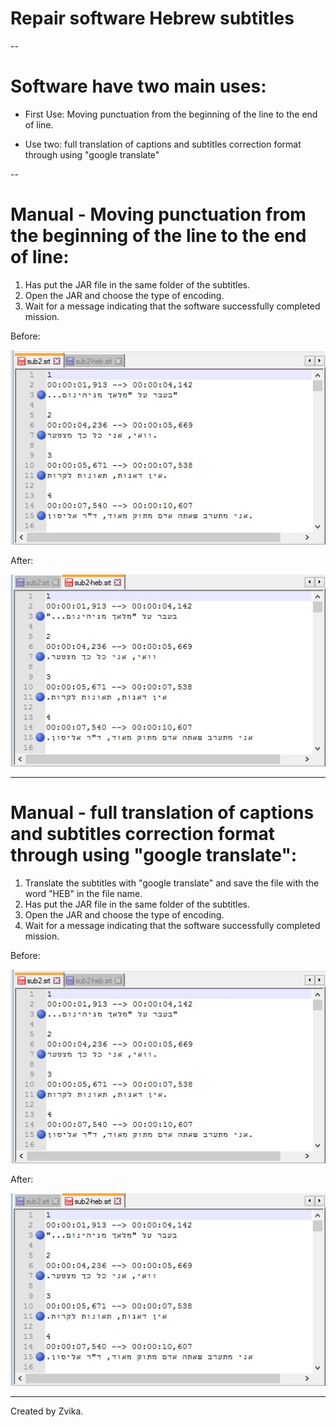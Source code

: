 # Repair software Hebrew subtitles

--

# Software have two main uses:

 - First Use: Moving punctuation from the beginning of the line to the end of line.
 
 - Use two: full translation of captions and subtitles correction format through using "google translate"


--
# Manual - Moving punctuation from the beginning of the line to the end of line:
1. Has put the JAR file in the same folder of the subtitles.
2. Open the JAR and choose the type of encoding.
3. Wait for a message indicating that the software successfully completed mission.

Before:
<p align="left">
  <img src="https://github.com/zvibinyamin/RepairHebSub/blob/master/Examples/before.jpg?raw=true" width="600"/>
</p>

After:
<p align="left">
  <img src="https://github.com/zvibinyamin/RepairHebSub/blob/master/Examples/after.jpg?raw=true" width="600"/>
</p>

---

# Manual - full translation of captions and subtitles correction format through using "google translate":
1. Translate the subtitles with "google translate" and save the file with the word "HEB" in the file name.
2. Has put the JAR file in the same folder of the subtitles.
3. Open the JAR and choose the type of encoding.
4. Wait for a message indicating that the software successfully completed mission.

Before:
<p align="left">
  <img src="https://github.com/zvibinyamin/RepairHebSub/blob/master/Examples/before.jpg?raw=true" width="600"/>
</p>

After:
<p align="left">
  <img src="https://github.com/zvibinyamin/RepairHebSub/blob/master/Examples/after.jpg?raw=true" width="600"/>
</p>

---

Created by Zvika.


